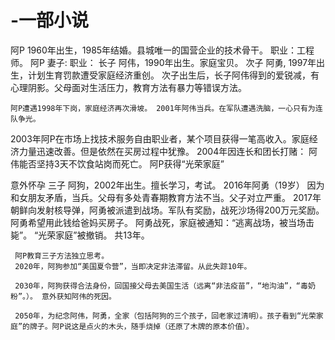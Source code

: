 # -一部小说

阿P 1960年出生，1985年结婚。县城唯一的国营企业的技术骨干。
    职业：工程师。
阿P 妻子:
    职业：
长子 阿伟，1990年出生。家庭宝贝。
次子 阿勇, 1997年出生，计划生育罚款遭受家庭经济重创。
    次子出生后，长子阿伟得到的爱锐减，有心理阴影。父母面对生活压力，教育方法有暴力等错误方法。

    阿P遭遇1998年下岗，家庭经济再次滑坡。 2001年阿伟当兵。在军队遭遇洗脑，一心只有为连队争光。
    

2003年阿P在市场上找技术服务自由职业者，某个项目获得一笔高收入。家庭经济力量迅速改善。但是依然在买房过程中犹豫。
2004年因连长和团长打赌： 阿伟能否坚持3天不饮食站岗而死亡。 阿P获得“光荣家庭”

意外怀孕 三子 阿狗，2002年出生。擅长学习，考试。
2016年阿勇（19岁） 因为和女朋友矛盾，当兵。父母有多处青春期教育方法不当。父子对立严重。
2017年朝鲜向发射核导弹，阿勇被派遣到战场。军队有奖励，战死沙场得200万元奖励。阿勇希望用此钱给爸妈买房子。
     阿勇战死，家庭被通知：“逃离战场，被当场击毙”。 “光荣家庭”被撤销。 共13年。
     
     阿P教育三子方法独立思考。
     2020年，阿狗参加“美国夏令营”，当即决定非法滞留。从此失踪10年。
     
     2030年，阿狗获得合法身份，回国接父母去美国生活（远离“非法疫苗”，“地沟油”，“毒奶粉”。）。 意外获知阿伟的死因。
     
     2050年，为纪念阿伟，阿勇，全家（包括阿狗的三个孩子，回老家过清明）。孩子看到“光荣家庭”的牌子。阿P说这是点火的木头，随手烧掉（还原了木牌的原本价值）。
     
     
     


    

